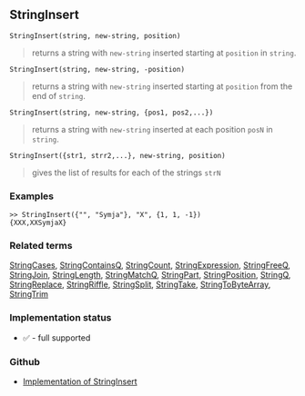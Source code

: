 ## StringInsert

```
StringInsert(string, new-string, position)
```

> returns a string with `new-string` inserted starting at `position` in `string`.

```
StringInsert(string, new-string, -position)
```

> returns a string with `new-string` inserted starting at `position` from the end of `string`.

```
StringInsert(string, new-string, {pos1, pos2,...})
```

> returns a string with `new-string` inserted at each position `posN` in `string`.

```
StringInsert({str1, strr2,...}, new-string, position)
```

> gives the list of results for each of the strings `strN`

### Examples

```
>> StringInsert({"", "Symja"}, "X", {1, 1, -1}) 
{XXX,XXSymjaX}
```

### Related terms
[StringCases](StringCases.md), [StringContainsQ](StringContainsQ.md), [StringCount](StringCount.md), [StringExpression](StringExpression.md), [StringFreeQ](StringFreeQ.md), [StringJoin](StringJoin.md), [StringLength](StringLength.md), [StringMatchQ](StringMatchQ.md), [StringPart](StringPart.md), [StringPosition](StringPosition.md), [StringQ](StringQ.md), [StringReplace](StringReplace.md), [StringRiffle](StringRiffle.md), [StringSplit](StringSplit.md), [StringTake](StringTake.md), [StringToByteArray](StringToByteArray.md), [StringTrim](StringTrim.md)






### Implementation status

* &#x2705; - full supported

### Github

* [Implementation of StringInsert](https://github.com/axkr/symja_android_library/blob/master/symja_android_library/matheclipse-core/src/main/java/org/matheclipse/core/builtin/StringFunctions.java#L1717) 
